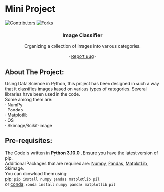 # Mini Project
[![Contributors][contributors-shield]][contributors-url]
[![Forks][forks-shield]][forks-url]

<!-- Project Name -->
 <h3 align="center">Image Classifier</h3>

  <p align="center">
  Organizing a collection of images into various categories.
    <br />
    <br />
    ·
    <a href="https://github.com/medhavisinha/Image-Classifier/issues">Report Bug</a>
    ·
  </p>
</p>

<!-- ABOUT THE PROJECT -->
## About The Project:
Using Data Science in Python, this project has been designed in such a way that it classifies images based on various types of categories. Several libraries have been used in the code.
<br />
Some among them are:
<br />
    ·
    NumPy
    <br />
    ·
    Pandas
    <br />
    ·
    Matplotlib
    <br />
    ·
    OS
    <br />
    ·
    Skimage/Scikit-image
    
<!-- Pre-requisites -->
## Pre-requisites:
The Code is written in **Python 3.10.0** . Ensure you have the latest version of pip.
<br />
Additional Packages that are required are: [Numpy](http://www.numpy.org/), [Pandas](https://pandas.pydata.org/), [MatplotLib](https://matplotlib.org/), Skimage. 
<br />
You can donwload them using:
<br />
[pip](https://pypi.org/project/pip/): 
```pip install numpy pandas matplotlib pil```
    <br/>
    or [conda](http://www.numpy.org/): 
    ```conda install numpy pandas matplotlib pil```
    
    
[contributors-shield]: https://img.shields.io/github/contributors/medhavisinha/Image-Classifier.svg?style=for-the-badge
[contributors-url]: https://github.com/medhavisinha/Image-Classifier/contributors
[forks-shield]: https://img.shields.io/github/forks/medhavisinha/Image-Classifier.svg?style=for-the-badge
[forks-url]: https://github.com/medhavisinha/Image-Classifier/network/members
